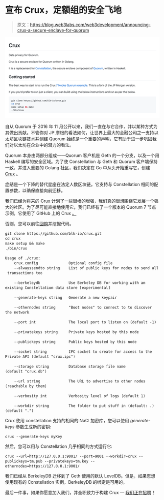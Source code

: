 # 宣布 Crux，定额组的安全飞地

> 原文：<https://blog.web3labs.com/web3development/announcing-crux-a-secure-enclave-for-quorum>

![Crux Data privacy for Quorum](img/4f218983ad3f0579693a661a0f8ce6d8.png)

自从 Quorum 于 2016 年 11 月公开以来，我们一直在与它合作，并以某种方式为其做出贡献。不管你对 JP 摩根的看法如何，让世界上最大的金融公司之一支持以太坊区块链技术并创建 Quorum 始终是一个重要的声明，它有助于进一步巩固我们对以太坊在企业中的潜力的看法。

Quorum 本身由两部分组成——Quorum 客户机是 Geth 的一个分支，以及一个用 Haskell 编写的安全区域。为了使 Constellation 与 Geth 和 Quorum 客户端保持一致，并进入重要的 Golang 社区，我们决定在 Go 中从头开始重写它，创建 [Crux](https://github.com/blk-io/crux) 。

症结是一个下降的替代星座在法定人数区块链。它支持与 Constellation 相同的配置参数，以确保直接向前迁移。

我们已经为将来的 Crux 计划了一些很棒的增强，我们真的很想围绕它发展一个强大的社区。为了尽可能直接地使用它，我们已经有了一个版本的 Quorum 7 节点示例，它使用了 GitHub 上的 Crux [。](https://github.com/blk-io/quorum-examples)

否则，您可以前往[回购](https://github.com/blk-io/crux)并挖掘代码。

```
git clone https://github.com/blk-io/crux.git
cd crux
make setup && make
./bin/crux

Usage of ./crux:
    crux.config              Optional config file
    --alwayssendto string    List of public keys for nodes to send all
 transactions too

    --berkeleydb             Use Berkeley DB for working with an 
existing Constellation data store [experimental]

    --generate-keys string   Generate a new keypair

    --othernodes string      "Boot nodes" to connect to to discover 
the network

    --port int               The local port to listen on (default -1)

    --privatekeys string     Private keys hosted by this node

    --publickeys string      Public keys hosted by this node

    --socket string          IPC socket to create for access to the 
Private API (default "crux.ipc")

    --storage string         Database storage file name 
(default "crux.db")

    --url string             The URL to advertise to other nodes 
(reachable by them)

    --verbosity int          Verbosity level of logs (default 1)

    --workdir string         The folder to put stuff in (default: .) 
(default ".")
```

Crux 使用 constellation 支持的相同的 NaCl 加密库，您可以使用 *generate-keys* 参数生成新的密钥:

```
crux --generate-keys myKey
```

然后，您可以用与 Constellation 几乎相同的方式运行它:

```
crux --url=http://127.0.0.1:9001/ --port=9001 --workdir=crux --
publickeys=tm.pub --privatekeys=tm.key --
othernodes=https://127.0.0.1:9001/
```

我们已经从 BerkeleyDB 迁移到了 Geth 使用的默认 LevelDB。但是，如果您想使用现有的 Constellation 实例，BerkeleyDB 的绑定是可用的。

最后一件事，如果你愿意加入我们，并全职致力于构建 Crux — [我们正在招聘](https://angel.co/blk-io/jobs/355875-golang-engineers)！